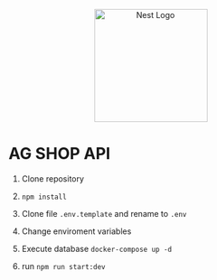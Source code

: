 <p align="center">
  <a href="http://nestjs.com/" target="blank"><img src="https://nestjs.com/img/logo-small.svg" width="200" alt="Nest Logo" /></a>
</p>

# AG SHOP API

1. Clone repository
2. ```npm install```
3. Clone file ```.env.template``` and rename to ```.env```
4. Change enviroment variables
5. Execute database
```docker-compose up -d```

6. run ```npm run start:dev```